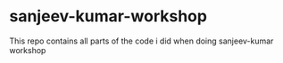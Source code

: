 # sanjeev-kumar-workshop
This repo contains all parts of the code i did when doing sanjeev-kumar workshop

